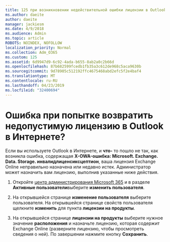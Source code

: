 ```yaml
---
title: 125 при возникновении недействительной ошибки лицензии в Outlook в Интернете?
ms.author: daeite
author: daeite
manager: jackiesm
ms.date: 4/9/2018
ms.audience: Admin
ms.topic: article
ROBOTS: NOINDEX, NOFOLLOW
localization_priority: Normal
ms.collection: Adm_O365
ms.custom: 125
ms.assetid: 6d9947d9-6c92-4ada-b655-8ab2a0c2b66d
ms.openlocfilehash: 87b682599fcedb1fb35a3c612de968c5aca9630b
ms.sourcegitcommit: 9d78905c512192ffc4675468abd2efc5f2e4baf4
ms.translationtype: MT
ms.contentlocale: ru-RU
ms.lasthandoff: 04/23/2019
ms.locfileid: "32400694"
---
```

# <a name="getting-an-invalid-license-error-in-outlook-on-the-web"></a>Ошибка при попытке возвратить недопустимую лицензию в Outlook в Интернете?

Если вы используете Outlook в Интернете, и **что-** то пошло не так, как возникла ошибка, содержащая **X-OWA-ошибка: Microsoft. Exchange. Data. Storage. инвалидлиценсиксцептион**, ваша лицензия Exchange Online неправильно назначена или недавно истек. Администратор может назначить вам лицензию, выполнив указанные ниже действия.
  
1. Откройте [центр администрирования Microsoft 365](https://portal.office.com/adminportal/home#/homepage) и в разделе **Активные пользователи**выберите **изменить пользователя**.
    
2. На открывшейся странице **изменение пользователя** выберите пользователя. На открывшейся странице свойств пользователя щелкните **изменить** для пункта **лицензии на продукты**.
    
3. На открывшейся странице **лицензии на продукты** выберите нужное значение **расположения** и назначьте лицензию, которая содержит Exchange Online (разверните лицензию, чтобы просмотреть сведения о ней). По завершении нажмите кнопку **Сохранить**.
    

